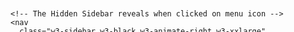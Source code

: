 <!DOCTYPE html>
<html>
  <title>Portfolio Template</title>
  <meta charset="UTF-8" />
  <meta name="viewport" content="width=device-width, initial-scale=1" />
  <link rel="stylesheet" href="https://www.w3schools.com/w3css/4/w3.css" />
  <link
    rel="stylesheet"
    href="https://fonts.googleapis.com/css?family=Montserrat"
  />
  <link
    rel="stylesheet"
    href="https://cdnjs.cloudflare.com/ajax/libs/font-awesome/4.7.0/css/font-awesome.min.css"
  />
  <style>
    body,
    h1,
    h2,
    h3,
    h4,
    h5,
    h6 {
      font-family: "Montserrat", sans-serif;
    }
    .w3-row-padding img {
      margin-bottom: 12px;
    }
    .bgimg {
      background-position: center;
      background-repeat: no-repeat;
      background-size: cover;
      background-image: image-set("./face.jpg");
      min-height: 100%;
    }
  </style>
  <body>
    <!-- The Sidebar with image -->
    <nav class="w3-sidebar w3-hide-medium w3-hide-small" style="width: 40%">
      <div class="bgimg"></div>
    </nav>

    <!-- The Hidden Sidebar reveals when clicked on menu icon -->
    <nav
      class="w3-sidebar w3-black w3-animate-right w3-xxlarge"
      style="display: none; padding-top: 150px; right: 0; z-index: 2"
      id="mySidebar"
    >
      <a
        href="javascript:void(0)"
        onclick="closeNav()"
        class="w3-button w3-black w3-xxxlarge w3-display-topright"
        style="padding: 0 12px"
      >
        <i class="fa fa-remove"></i>
      </a>
      <div class="w3-bar-block w3-center">
        <a
          href="#"
          class="w3-bar-item w3-button w3-text-grey w3-hover-black"
          onclick="closeNav()"
          >Home</a
        >
        <a
          href="#welcome"
          class="w3-bar-item w3-button w3-text-grey w3-hover-black"
          onclick="closeNav()"
          >Welcome</a
        >
        <a
          href="#about"
          class="w3-bar-item w3-button w3-text-grey w3-hover-black"
          onclick="closeNav()"
          >About</a
        >
        <a
          href="#contact"
          class="w3-bar-item w3-button w3-text-grey w3-hover-black"
          onclick="closeNav()"
          >Contact</a
        >
      </div>
    </nav>

    <!-- The Page Content -->
    <div class="w3-main w3-padding-large" style="margin-left: 40%">
      <!-- The Menu icon to open sidebar -->
      <span
        class="w3-button w3-top w3-white w3-xxlarge w3-text-grey w3-hover-text-black"
        style="width: auto; right: 0"
        onclick="openNav()"
        ><i class="fa fa-bars"></i
      ></span>

      <!-- Header -->
      <header
        class="w3-container w3-center"
        style="padding: 35px 16px"
        id="home"
      >
        <h1 class="w3-jumbo"><b>Your Name</b></h1>
        <p>Rising Professional Editor.</p>
        <img
          src="./face.jpg"
          class="w3-image w3-hide-large w3-hide-small w3-round"
          style="display: block; width: 60%; margin: auto"
        />
        <img
          src="./face.jpg"
          class="w3-image w3-hide-large w3-hide-medium w3-round"
          width="1000"
          height="1333"
        />
      </header>

      <!-- The Welcome Section -->
      <div class="w3-padding-32 w3-content w3-text-grey" id="welcome">
        <h2 class="w3-text-grey">Welcome!</h2>
        <hr class="w3-opacity" />
        <p>
          This is a website I have created to showcase my skills and what I have
          to offer.
        </p>
      </div>

      <!-- About Section -->
      <div class="w3-content w3-justify w3-text-grey w3-padding-32" id="about">
        <h2>About Me</h2>
        <hr class="w3-opacity" />
        <p>
          I have been writting since a very young age which lead me to obtain my
          degree in proffesional litature. Soon after I found myslef to really
          enjoy editing and enheancing others writting which is what I do in
          most of my free time and insire to do one day full time.
        </p>
        <br>
        <h3 class="w3-padding-16">My Skills</h3>
        <p class="w3-wide">Technical Writing</p>
        <div class="w3-light-grey">
          <div
            class="w3-container w3-center w3-padding-small w3-dark-grey"
            style="width: 95%"
          >
            95%
          </div>
        </div>
        <p class="w3-wide">Editing</p>
        <div class="w3-light-grey">
          <div
            class="w3-container w3-center w3-padding-small w3-dark-grey"
            style="width: 85%"
          >
            85%
          </div>
        </div>
        <p class="w3-wide">Vocabulary</p>
        <div class="w3-light-grey">
          <div
            class="w3-container w3-center w3-padding-small w3-dark-grey"
            style="width: 80%"
          >
            80%
          </div>
        </div>
        <br />

        <div class="w3-row w3-center w3-dark-grey w3-padding-16 w3-section">
          <div class="w3-quarter w3-section">
            <span class="w3-xlarge">10+</span><br />
            Partners
          </div>
          <div class="w3-quarter w3-section">
            <span class="w3-xlarge">26+</span><br />
            Projects Done
          </div>
          <div class="w3-quarter w3-section">
            <span class="w3-xlarge">15+</span><br />
            Happy Clients
          </div>
          <div class="w3-quarter w3-section">
            <span class="w3-xlarge">3+</span><br />
            books
          </div>
        </div>

        <!-- The Experience Section -->
        <h3 class="w3-padding-24">My Experience</h3>
        <img
          src="https://encrypted-tbn0.gstatic.com/images?q=tbn:ANd9GcSLvhsAQNXGL-E6mTDuzPIFTxu4Bg5Eo7Anqg&usqp=CAU"
          alt="Avatar"
          class="w3-left w3-circle w3-margin-right"
          style="width: 80px"
        />
        <p>
          <span class="w3-large w3-text-black w3-margin-right"
            >A Tale of Two Rivers</span
          >
          Auther & Editor
        </p>
        <p>
          This is a short story I have created currently sold 200+ copies on
          amazon
        </p>
        <br />

        <img
          src="https://encrypted-tbn0.gstatic.com/images?q=tbn:ANd9GcROVv4vnO42ROeWb9aYEiETGZQ9oLncyWh54g&usqp=CAU"
          alt="Avatar"
          class="w3-left w3-circle w3-margin-right"
          style="width: 80px"
        />
        <p>
          <span class="w3-large w3-text-black w3-margin-right"
            >30 Page Thesis</span
          >
          Auther
        </p>
        <p>
          For my final project at my school we had to create a thesis papper
          which mine consisted on the topic of enviormental energy
        </p>
        <br />

        <img
          src="https://www.decorilla.com/online-decorating/wp-content/uploads/2023/05/correcto.jpg"
          alt="Avatar"
          class="w3-left w3-circle w3-margin-right"
          style="width: 80px"
        />
        <p>
          <span class="w3-large w3-text-black w3-margin-right"
            >Part Time Intern</span
          >
          Write CORP
        </p>
        <p>
          Preformed editing duties for the senior editors at the firm for the
          clients
        </p>
        <br />

      <!-- The Contact Section -->
      <div
        class="w3-padding-32 w3-content w3-text-grey"
        id="contact"
        style="margin-bottom: 64px"
      >
        <h2>Contact Me</h2>
        <hr class="w3-opacity" />

        <div class="w3-section">
          <p>
            <i class="fa fa-map-marker fa-fw w3-xxlarge w3-margin-right"></i>
            Chicago, US
          </p>
          <p>
            <i class="fa fa-phone fa-fw w3-xxlarge w3-margin-right"></i> Phone:
            +00 151515
          </p>
          <p>
            <i class="fa fa-envelope fa-fw w3-xxlarge w3-margin-right"> </i>
            Email: mail@mail.com
          </p>
        </div>
      </div>
    </div>
      <!-- The Footer Section -->
    <div>
      <footer
        class="w3-container w3-padding-64 w3-light-grey w3-center w3-opacity w3-xlarge"
        style="margin: -24px"
      >
        <p class="w3-medium">
          Last Updated 2024
        </p>
      </footer>
    </div>

    <script>
      // Open and close the sidebar
      function openNav() {
        document.getElementById("mySidebar").style.width = "60%";
        document.getElementById("mySidebar").style.display = "block";
      }

      function closeNav() {
        document.getElementById("mySidebar").style.display = "none";
      }
    </script>
  </body>
</html>
